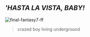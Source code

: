 ## __*'HASTA LA VISTA, BABY!*__

![final-fantasy7-ff](https://github.com/kartticus/kartticus/assets/100049393/d4a26a91-ab8d-4e19-9fce-9b73260ace97)

>crazed boy living underground <img src="https://cdn.discordapp.com/attachments/780128819662028860/1145576055944515644/image0.gif" width="14" height="">
